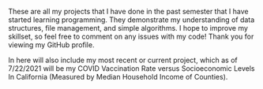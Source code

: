 These are all my projects that I have done in the past semester that I have started learning programming. They demonstrate my understanding of data structures, file management, and simple algorithms. I hope to improve my skillset, so feel free to comment on any issues with my code! Thank you for viewing my GitHub profile.  

In here will also include my most recent or current project, which as of 7/22/2021 will be my COVID Vaccination Rate versus Socioeconomic Levels In California (Measured by Median Household Income of Counties). 
